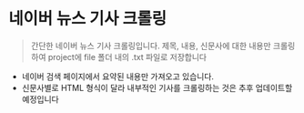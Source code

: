 네이버 뉴스 기사 크롤링
===

> 간단한 네이버 뉴스 기사 크롤링입니다. 제목, 내용, 신문사에 대한 내용만 크롤링하여 project에 file 폴더 내의 .txt 파일로 저장합니다
> <br>


- 네이버 검색 페이지에서 요약된 내용만 가져오고 있습니다.
- 신문사별로 HTML 형식이 달라 내부적인 기사를 크롤링하는 것은 추후 업데이트할 예정입니다